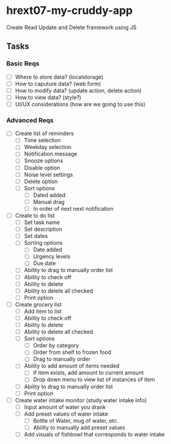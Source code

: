 # hrext07-my-cruddy-app
Create Read Update and Delete framework using JS


## Tasks

### Basic Reqs
- [ ] Where to store data? (localstorage)
- [ ] How to caputure data? (web form)
- [ ] How to modify data? (update action, delete action)
- [ ] How to view data? (style?)
- [ ] UI/UX considerations (how are we going to use this)

### Advanced Reqs
- [ ] Create list of reminders
    - [ ] Time selection
    - [ ] Weekday selection
    - [ ] Notification message
    - [ ] Snooze options
    - [ ] Disable option
    - [ ] Noise level settings
    - [ ] Delete option
    - [ ] Sort options
        - [ ] Dated added
        - [ ] Manual drag
        - [ ] In order of next next notification
- [ ] Create to do list
    - [ ] Set task name
    - [ ] Set description
    - [ ] Set dates
    - [ ] Sorting options
        - [ ] Date added
        - [ ] Urgency levels
        - [ ] Due date
    - [ ] Ability to drag to manually order list
    - [ ] Ability to check off
    - [ ] Ability to delete
    - [ ] Ability to delete all checked
    - [ ] Print option
- [ ] Create grocery list
    - [ ] Add item to list
    - [ ] Ability to check off
    - [ ] Ability to delete
    - [ ] Ability to delete all checked
    - [ ] Sort options
        - [ ] Order by category
        - [ ] Order from shelf to frozen food
        - [ ] Drag to manually order
    - [ ] Ability to add amount of items needed
        - [ ] If item exists, add amount to current amount
        - [ ] Drop down menu to view list of instances of item
    - [ ] Ability to drag to manually order list
    - [ ] Print option
- [ ] Create water intake monitor (study water intake info)
    - [ ] Input amount of water you drank
    - [ ] Add preset values of water intake
        - [ ] Bottle of Water, mug of water, etc.
        - [ ] Ability to manually add preset values
    - [ ] Add visuals of fishbowl that corresponds to water intake